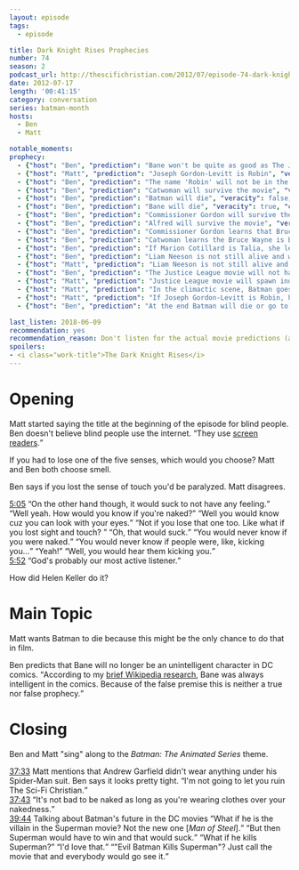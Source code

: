 ```yaml
---
layout: episode
tags:
  - episode

title: Dark Knight Rises Prophecies
number: 74
season: 2
podcast_url: http://thescifichristian.com/2012/07/episode-74-dark-knight-rises-prophecies/
date: 2012-07-17
length: '00:41:15'
category: conversation
series: batman-month
hosts:
  - Ben
  - Matt

notable_moments:
prophecy: 
  - {"host": "Ben", "prediction": "Bane won't be quite as good as The Joker but there will be substantial internet debate about it.", "veracity": false, "comments": "I think The Joker is the clear favorite."}
  - {"host": "Matt", "prediction": "Joseph Gordon-Levitt is Robin", "veracity": true, "comments": ""}
  - {"host": "Ben", "prediction": "The name 'Robin' will not be in the movie, it will only be hinted that Joseph Gordon-Levitt was a Robin-type character.", "veracity": false, "comments": ""}
  - {"host": "Ben", "prediction": "Catwoman will survive the movie", "veracity": true, "comments": ""}
  - {"host": "Ben", "prediction": "Batman will die", "veracity": false, "comments": ""}
  - {"host": "Ben", "prediction": "Bane will die", "veracity": true, "comments": ""}
  - {"host": "Ben", "prediction": "Commissioner Gordon will survive the movie", "veracity": true, "comments": ""}
  - {"host": "Ben", "prediction": "Alfred will survive the movie", "veracity": true, "comments": ""}
  - {"host": "Ben", "prediction": "Commissioner Gordon learns that Bruce Wayne is Batman", "veracity": true, "comments": ""}
  - {"host": "Ben", "prediction": "Catwoman learns the Bruce Wayne is Batman", "veracity": true, "comments": ""}
  - {"host": "Ben", "prediction": "If Marion Cotillard is Talia, she learns that Bruce Wayne is Batman", "veracity": true, "comments": ""}
  - {"host": "Ben", "prediction": "Liam Neeson is not still alive and will only appear in flashbacks.", "veracity": true, "comments": "I'll count as true, even though he also appeared as a hallucination."}
  - {"host": "Matt", "prediction": "Liam Neeson is not still alive and will only appear in flashbacks.", "veracity": true, "comments": "I'll count as true, even though he also appeared as a hallucination."}
  - {"host": "Ben", "prediction": "The Justice League movie will not happen", "veracity": false, "comments": "Did take 5 more years for it to be made and released in 2017"}
  - {"host": "Matt", "prediction": "Justice League movie will spawn individual character movies", "veracity": undefined, "comments": "I believe DC is still planning Aquaman, Flash, and Cyborg spinoff movies, so this could happen."}
  - {"host": "Matt", "prediction": "In the climactic scene, Batman goes against Bane to save someone and they both die.", "veracity": false, "comments": ""}
  - {"host": "Matt", "prediction": "If Joseph Gordon-Levitt is Robin, he will not be Dick Grayson or any of the existing Robins.", "veracity": true, "comments": ""}
  - {"host": "Ben", "prediction": "At the end Batman will die or go to prison.", "veracity": false, "comments": ""}

last_listen: 2018-06-09
recommendation: yes
recommendation_reason: Don't listen for the actual movie predictions (although those are fun), listen for the zaniness. 
spoilers: 
- <i class="work-title">The Dark Knight Rises</i>
---
```

# Opening
Matt started saying the title at the beginning of the episode for blind people. Ben doesn't believe blind people use the internet. <q class="archivist inline">They use <a href="https://en.m.wikipedia.org/wiki/Screen_reader">screen readers</a>.</q>

If you had to lose one of the five senses, which would you choose? Matt and Ben both choose smell. 

Ben says if you lost the sense of touch you'd be paralyzed. Matt disagrees. 

<div class="quote">
  <a class="timestamp tag is-medium is-rounded is-primary" href="http://thescifichristian.com/2012/07/episode-74-dark-knight-rises-prophecies/#t=5:05">5:05</a>
  <span class="quote-context is-size-6"></span>
  <q class="matt">On the other hand though, it would suck to not have any feeling.</q>
  <q class="ben">Well yeah. How would you know if you're naked?</q>
  <q class="matt">Well you would know cuz you can look with your eyes.</q>
  <q class="ben">Not if you lose that one too. Like what if you lost sight and touch? </q>
  <q class="matt">Oh, that would suck.</q>
  <q class="ben">You would never know if you were naked.</q>
  <q class="matt">You would never know if people were, like, kicking you...</q>
  <q class="ben">Yeah!</q>
  <q class="ben">Well, you would hear them kicking you.</q>
</div>

<div class="quote">
  <a class="timestamp tag is-medium is-rounded is-primary" href="http://thescifichristian.com/2012/07/episode-74-dark-knight-rises-prophecies/#t=5:52">5:52</a>
  <q class="matt">God's probably our most active listener.</q>
</div>

How did Helen Keller do it? 



# Main Topic
Matt wants Batman to die because this might be the only chance to do that in film.

Ben predicts that Bane will no longer be an unintelligent character in DC comics. <q class="archivist">According to my <a href="https://en.m.wikipedia.org/wiki/Bane_(DC_Comics)">brief Wikipedia research</a>, Bane was always intelligent in the comics. Because of the false premise this is neither a true nor false prophecy.</q>



# Closing
Ben and Matt "sing" along to the <i class="work-title">Batman: The Animated Series</i> theme. 

<div class="quote">
  <a class="timestamp tag is-medium is-rounded is-primary" href="http://thescifichristian.com/2012/07/episode-74-dark-knight-rises-prophecies/#t=37:33">37:33</a>
  <span class="quote-context is-size-6">Matt mentions that Andrew Garfield didn't wear anything under his Spider-Man suit. Ben says it looks pretty tight.</span>
  <q class="matt">I'm not going to let you ruin The Sci-Fi Christian.</q>
</div>

<div class="quote">
  <a class="timestamp tag is-medium is-rounded is-primary" href="http://thescifichristian.com/2012/07/episode-74-dark-knight-rises-prophecies/#t=37:43">37:43</a>
  <q class="matt">It's not bad to be naked as long as you're wearing clothes over your nakedness.</q>
</div>

<div class="quote">
  <a class="timestamp tag is-medium is-rounded is-primary" href="http://thescifichristian.com/2012/07/episode-74-dark-knight-rises-prophecies/#t=39:44">39:44</a>
  <span class="quote-context is-size-6">Talking about Batman's future in the DC movies</span>
  <q class="matt">What if he is the villain in the Superman movie? Not the new one [<i class="work-title">Man of Steel</i>].</q>
  <q class="ben">But then Superman would have to win and that would suck.</q>
  <q class="matt">What if he kills Superman?</q>
  <q class="ben">I'd love that.</q>
  <q class="matt">"Evil Batman Kills Superman"? Just call the movie that and everybody would go see it.</q>
</div>